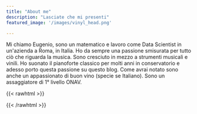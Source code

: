 ```yaml
---
title: "About me"
description: "Lasciate che mi presenti"
featured_image: '/images/vinyl_head.png'

---
```

Mi chiamo Eugenio, sono un matematico e lavoro come Data Scientist in un'azienda a Roma, in Italia. Ho da sempre una passione smisurata per tutto ciò che riguarda la musica. Sono cresciuto in mezzo a strumenti musicali e vinili. Ho suonato il pianoforte classico per molti anni in conservatorio e adesso porto questa passione su questo blog. Come avrai notato sono anche un appassionato di buon vino (specie se Italiano). Sono un assaggiatore di 1° livello ONAV.


{{< rawhtml >}}
<link rel="icon" href="assets/socials/instagram.svg">
{{< /rawhtml >}}
